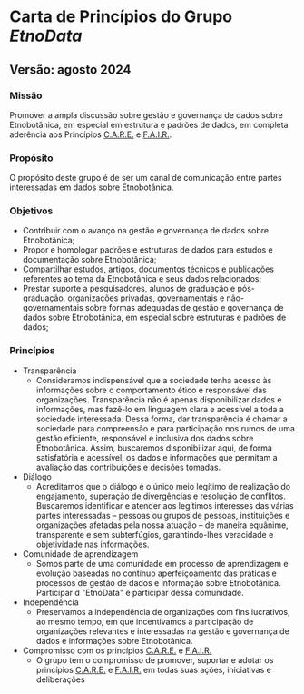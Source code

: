 # Carta de Princípios do Grupo _EtnoData_
## Versão: agosto 2024


### Missão

Promover a ampla discussão sobre gestão e governança de dados sobre Etnobotânica, em especial em estrutura e padrões de dados, em completa aderência aos Princípios [C.A.R.E.](https://github.com/edalcin/Estrutura-de-Dados-Etnobotanicos/blob/main/praticaPrincipiosCARE.md) e [F.A.I.R.](https://www.go-fair.org/fair-principles/).

### Propósito

O propósito deste grupo é de ser um canal de comunicação entre partes interessadas em dados sobre Etnobotânica.

### Objetivos

* Contribuir com o avanço na gestão e governança de dados sobre Etnobotânica;
* Propor e homologar padrões e estruturas de dados para estudos e documentação sobre Etnobotânica;
* Compartilhar estudos, artigos, documentos técnicos e publicações referentes ao tema da Etnobotânica e seus dados relacionados;
* Prestar suporte a pesquisadores, alunos de graduação e pós-graduação, organizações privadas, governamentais e não-governamentais sobre formas adequadas de gestão e governança de dados sobre Etnobotânica, em especial sobre estruturas e padrões de dados;

###  Princípios

* Transparência
  * Consideramos indispensável que a sociedade tenha acesso às informações sobre o comportamento ético e responsável das organizações. Transparência não é apenas disponibilizar dados e informações, mas fazê-lo em linguagem clara e acessível a toda a sociedade interessada. Dessa forma, dar transparência é chamar a sociedade para compreensão e para participação nos rumos de uma gestão eficiente, responsável e inclusiva dos dados sobre Etnobotânica. Assim, buscaremos disponibilizar aqui, de forma satisfatória e acessível, os dados e informações que permitam a avaliação das contribuições e decisões tomadas.
* Diálogo
  * Acreditamos que o diálogo é o único meio legítimo de realização do engajamento, superação de divergências e resolução de conflitos. Buscaremos identificar e atender aos legítimos interesses das várias partes interessadas – pessoas ou grupos de pessoas, instituições e organizações afetadas pela nossa atuação – de maneira equânime, transparente e sem subterfúgios, garantindo-lhes veracidade e objetividade nas informações.
* Comunidade de aprendizagem
  * Somos parte de uma comunidade em processo de aprendizagem e evolução baseadas no contínuo aperfeiçoamento das práticas e processos de gestão de dados e informação sobre Etnobotânica. Participar d "EtnoData" é participar dessa comunidade.
* Independência
  * Preservamos a independência de organizações com fins lucrativos, ao mesmo tempo, em que incentivamos a participação de organizações relevantes e interessadas na gestão e governança de dados e informações sobre Etnobotânica.
* Compromisso com os princípios [C.A.R.E.](https://github.com/edalcin/Estrutura-de-Dados-Etnobotanicos/blob/main/praticaPrincipiosCARE.md) e [F.A.I.R.](https://www.go-fair.org/fair-principles/)
  * O grupo tem o compromisso de promover, suportar e adotar os princípios [C.A.R.E.](https://github.com/edalcin/Estrutura-de-Dados-Etnobotanicos/blob/main/praticaPrincipiosCARE.md) e [F.A.I.R.](https://www.go-fair.org/fair-principles/) em todas suas ações, iniciativas e deliberações
